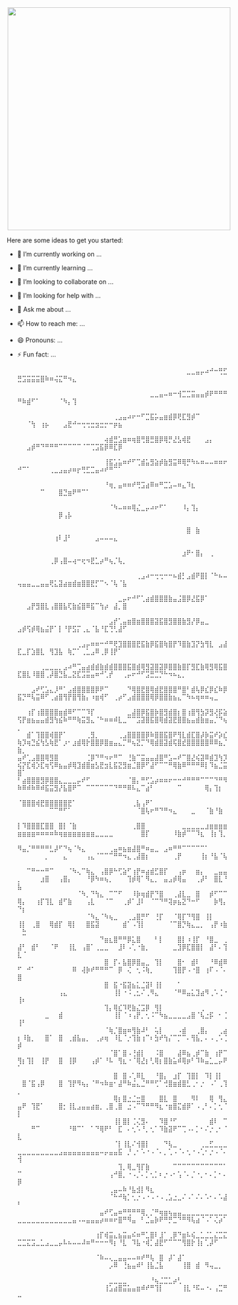 <div align='center'>
    <img width='500' align="center" src="https://res.cloudinary.com/dpblox0oy/image/upload/v1711464775/Dafffy-Duck/uqznbshhyhz8xflmhzs0.gif">
</div>

  
Here are some ideas to get you started:

- 🔭 I’m currently working on ...
- 🌱 I’m currently learning ...
- 👯 I’m looking to collaborate on ...
- 🤔 I’m looking for help with ...
- 💬 Ask me about ...
- 📫 How to reach me: ...
- 😄 Pronouns: ...
- ⚡ Fun fact: ...

  ⠀⠀⠀⠀⠀⠀⠀⠀⠀⠀⠀⠀⠀⠀⠀⠀⠀⠀⠀⠀⠀⠀⠀⠀⠀⠀⠀⠀⠀⠀⠀⠀⠀⠀⠀⠀⠀⣀⣀⣤⡤⠴⠚⠒⢛⣋⣛⣩⣭⣭⣭⣿⠷⠶⢬⣍⠛⠲⣄⠀⠀⠀⠀⠀⠀⠀⠀⠀⠀⠀⠀⠀⠀⠀⠀⠀⠀⠀⠀⠀⠀⠀⠀⠀⠀⠀⠀⠀⠀⠀⠀⠀⠀⠀
⠀⠀⠀⠀⠀⠀⠀⠀⠀⠀⠀⠀⠀⠀⠀⠀⠀⠀⠀⠀⠀⠀⠀⠀⠀⠀⠀⠀⠀⣀⣀⣤⠤⠶⠒⢺⣉⣉⣭⣤⣤⡾⠟⠛⠛⠛⠛⠷⣾⠋⠁⠀⠀⠀⠀⠈⠳⡄⢹⠀⠀⠀⠀⠀⠀⠀⠀⠀⠀⠀⠀⠀⠀⠀⠀⠀⠀⠀⠀⠀⠀⠀⠀⠀⠀⠀⠀⠀⠀⠀⠀⠀⠀⠀
⠀⠀⠀⠀⠀⠀⠀⠀⠀⠀⠀⠀⠀⠀⠀⠀⠀⠀⠀⠀⠀⢀⣠⣤⠴⠖⠒⠋⣉⣯⡥⣤⣶⣾⡿⢟⣏⣻⡾⠉⠀⠀⠀⠀⠀⠀⠀⠀⠈⢳⠀⢰⡦⠀⠀⠀⣠⣟⠚⠒⢒⢒⣒⣲⣒⡒⠒⡶⣦⠀⠀⠀⠀⠀⠀⠀⠀⠀⠀⠀⠀⠀⠀⠀⠀⠀⠀⠀⠀⠀⠀⠀⠀⠀
⠀⠀⠀⠀⠀⠀⠀⠀⠀⠀⠀⠀⠀⠀⠀⠀⠀⠀⠀⢴⣾⣛⣡⣶⠶⢶⣿⢛⣿⣛⣿⡿⢿⡛⣜⣣⢾⣟⠀⠀⠀⣠⡄⠀⠀⠀⠀⠀⣠⡾⠛⠙⠛⠛⠛⠉⠉⠉⠉⠉⠈⠉⢉⣩⣯⡿⠿⣏⡿⠀⠀⠀⠀⠀⠀⠀⠀⠀⠀⠀⠀⠀⠀⠀⠀⠀⠀⠀⠀⠀⠀⠀⠀⠀
⠀⠀⠀⠀⠀⠀⠀⠀⠀⠀⠀⠀⠀⠀⠀⠀⠀⠀⠀⢸⣯⣡⣥⠶⠞⠋⢉⣾⣥⣻⣵⡾⣷⣻⣭⠿⢿⡛⠳⠦⠶⠤⠤⠶⠶⠖⠚⠉⠁⠀⠀⠀⠀⢀⣀⣠⣤⡴⠶⡖⢛⣋⣉⣤⠴⠞⠛⠉⠁⠀⠀⠀⠀⠀⠀⠀⠀⠀⠀⠀⠀⠀⠀⠀⠀⠀⠀⠀⠀⠀⠀⠀⠀⠀
⠀⠀⠀⠀⠀⠀⠀⠀⠀⠀⠀⠀⠀⠀⠀⠀⠀⠀⠀⠘⢶⡀⣤⠶⠶⠞⢛⣩⣴⠿⠶⠛⣉⣡⠤⠶⣄⠹⣆⠀⠀⠀⠀⠀⠀⠀⠀⠀⠀⠀⠀⠉⠀⠀⠀⣿⣙⣶⠟⠛⠉⠁⠀⠀⠀⠀⠀⠀⠀⠀⠀⠀⠀⠀⠀⠀⠀⠀⠀⠀⠀⠀⠀⠀⠀⠀⠀⠀⠀⠀⠀⠀⠀⠀
⠀⠀⠀⠀⠀⠀⠀⠀⠀⠀⠀⠀⠀⠀⠀⠀⠀⠀⠀⠀⠈⠳⠤⠶⠶⢿⣌⣀⡤⠴⠖⠋⠁⠀⠀⠀⠸⡄⢹⡄⠀⠀⠀⠀⠀⠀⠀⠀⠀⠀⠀⠀⠀⠀⠀⡿⢠⡧⠀⠀⠀⠀⠀⠀⠀⠀⠀⠀⠀⠀⠀⠀⠀⠀⠀⠀⠀⠀⠀⠀⠀⠀⠀⠀⠀⠀⠀⠀⠀⠀⠀⠀⠀⠀
⠀⠀⠀⠀⠀⠀⠀⠀⠀⠀⠀⠀⠀⠀⠀⠀⠀⠀⠀⠀⠀⠀⠀⠀⠀⠀⠀⠀⠀⠀⠀⠀⠀⠀⠀⠀⠀⣿⠀⣷⠀⠀⠀⠀⠀⠀⠀⠀⠀⠀⠀⠀⠀⠀⢰⠇⣸⠃⠀⠀⠀⠀⠀⣠⠤⠤⠤⣄⠀⠀⠀⠀⠀⠀⠀⠀⠀⠀⠀⠀⠀⠀⠀⠀⠀⠀⠀⠀⠀⠀⠀⠀⠀⠀
⠀⠀⠀⠀⠀⠀⠀⠀⠀⠀⠀⠀⠀⠀⠀⠀⠀⠀⠀⠀⠀⠀⠀⠀⠀⠀⠀⠀⠀⠀⠀⠀⠀⠀⠀⠀⣰⠟⠂⣿⡄⠀⢀⠀⠀⠀⠀⠀⠀⠀⠀⠀⠀⢀⡿⢠⣿⠤⢴⠒⢖⠲⣟⣁⡴⠛⢦⡈⢧⡀⠀⠀⠀⠀⠀⠀⠀⠀⠀⠀⠀⠀⠀⠀⠀⠀⠀⠀⠀⠀⠀⠀⠀⠀
⠀⠀⠀⠀⠀⠀⠀⠀⠀⠀⠀⠀⠀⠀⠀⠀⠀⠀⠀⠀⠀⠀⠀⠀⠀⠀⢀⣠⠴⠒⢒⢒⠒⠒⠦⣾⡃⣠⣾⠟⣿⡇⠈⠓⠦⠤⢤⣤⣤⣀⣀⣤⣤⢟⣅⣽⣴⣶⣾⣶⣿⣿⣟⡋⠉⠢⠈⢧⠈⣧⠀⠀⠀⠀⠀⠀⠀⠀⠀⠀⠀⠀⠀⠀⠀⠀⠀⠀⠀⠀⠀⠀⠀⠀
⠀⠀⠀⠀⠀⠀⠀⠀⠀⠀⠀⠀⠀⠀⠀⠀⠀⠀⠀⠀⠀⠀⣀⡤⠖⠚⠋⢁⣴⣾⣿⣿⣿⣷⣤⣨⣿⡿⣜⣯⡿⠁⠀⠀⠀⠀⠀⠀⣠⡟⣻⣿⣇⢠⣿⣿⣧⢏⣷⣮⣿⠿⣯⠉⢳⡴⠀⣼⡀⣿⠀⠀⠀⠀⠀⠀⠀⠀⠀⠀⠀⠀⠀⠀⠀⠀⠀⠀⠀⠀⠀⠀⠀⠀
⠀⠀⠀⠀⠀⠀⠀⠀⠀⠀⠀⠀⠀⠀⠀⠀⠀⠀⠀⠀⣠⡞⢁⣤⣶⣿⣶⣿⣿⣿⣽⣯⣿⣻⣿⣿⣷⣻⡜⡿⣤⣀⠀⠀⠀⠀⣠⡾⢫⡾⢿⣦⣬⡟⠁⡇⠘⡟⣫⡍⢀⣄⠈⣧⠘⣏⢙⢃⣼⠋⠀⠀⠀⠀⠀⠀⠀⠀⠀⠀⠀⠀⠀⠀⠀⠀⠀⠀⠀⠀⠀⠀⠀⠀
⠀⠀⠀⠀⠀⠀⠀⠀⠀⠀⠀⠀⠀⢀⣠⡤⠶⠶⠒⠚⠛⢟⣹⣿⣿⣿⣟⣯⣷⡿⣯⣿⢷⣿⡟⠹⣿⣷⣹⡝⣳⢻⣇⠀⣠⣼⣏⣀⡏⣱⣿⣇⠀⢻⣹⣧⠀⢷⡉⠁⢀⣁⣠⠿⢀⡿⢸⡟⠁⠀⠀⠀⠀⠀⠀⠀⠀⠀⠀⠀⠀⠀⠀⠀⠀⠀⠀⠀⠀⠀⠀⠀⠀⠀
⠀⠀⠀⠀⠀⢀⣀⣀⣀⡀⣠⠴⠛⢉⣤⣴⣾⣾⣷⣾⣾⣿⣿⣿⣯⣿⣾⢿⣻⣽⣿⣽⡿⣿⣿⣷⣿⡏⣻⣏⣷⢿⣻⢿⣯⣿⣏⣿⣇⠸⣿⣿⢀⡼⣿⣙⣧⣀⣝⣏⣩⣭⣤⠶⠚⢁⡞⠀⠀⢀⡤⠖⠚⠋⣩⣛⣉⡙⠓⠲⠦⣄⡀⠀⠀⠀⠀⠀⠀⠀⠀⠀⠀⠀
⠀⠀⠀⣠⠞⢋⣡⣄⡸⠛⠁⣠⣾⣿⣿⣿⣿⡿⠟⠉⠀⠀⠀⠀⠙⢿⣿⣟⣿⢿⣾⣟⣿⣿⣿⠛⣿⠃⣾⢧⡿⣎⡿⣎⠷⡿⣯⡙⠛⢧⣭⠿⠋⢀⣴⣿⢻⡟⣿⢻⣷⡄⠰⣶⢾⠋⠀⢀⡴⠋⣠⣾⣿⣿⣿⢿⡿⣿⣿⣷⣦⣄⠉⠳⠦⢶⠶⠶⢤⣀⠀⠀⠀⠀
⠀⠀⢰⡏⢰⣿⣿⣿⣿⣶⣾⠿⠋⠉⠉⠹⡏⠀⠀⠀⠀⠀⠀⠀⣀⣼⣿⡿⣯⣿⡷⣿⣻⣾⣿⡆⣿⢰⣿⢻⣳⡽⣻⢜⡯⣵⢫⡟⣶⣦⣤⣤⣾⣻⢳⣮⠷⠛⠛⢷⣭⣻⣄⠈⠓⠶⠶⠾⣇⣀⠉⠉⣩⣽⣿⣯⣿⢿⣾⣽⣟⣿⣿⣦⣤⣾⣷⣶⣤⡈⠙⢦⡀⠀
⠀⠀⣾⠁⢹⣿⣿⢾⣿⡟⠁⠀⠀⠀⠀⢀⣻⡀⠀⠀⠀⠀⢀⣠⣿⣿⣿⣿⡿⠷⣿⣿⣯⣿⠟⢻⣇⣾⣏⣿⡼⡷⣭⠞⡵⣎⢷⡹⢶⣙⣮⢳⣣⢷⣟⠁⡰⠂⣰⣾⢿⡗⣿⣿⡿⣿⣶⣤⣄⡉⠛⢦⣝⡉⠙⢿⣾⣿⣽⣾⢯⣿⣞⣿⣿⣿⣿⣿⠿⠿⣦⡈⣷⡀
⣤⠞⢁⣠⣿⣿⢿⣻⣿⠀⠀⠀⠀⠀⠀⢈⡿⠙⠛⠲⠖⠛⠉⠀⢘⣷⠉⣭⣤⣤⣼⣿⠛⣡⠤⠞⠉⣿⣜⢮⣽⠿⣾⣹⢳⡹⢮⡝⣏⢾⡱⣏⢶⢫⠿⣦⣤⡾⢿⣹⣾⣿⣶⣣⣟⣲⣇⣯⣝⣻⣶⣈⣿⡿⠋⣼⠋⠉⠉⠛⢿⣷⠿⠛⠛⠛⠿⡇⠹⣦⣈⣭⣿⠁
⠃⣴⣿⣿⣿⣻⡿⣿⣿⣄⣀⣀⣀⡤⠞⠋⠀⠀⠀⠀⠀⠀⠀⠀⠈⣿⡄⠛⢋⣡⡴⠶⠶⠖⠒⠒⠚⠛⠛⠛⠉⠉⠉⠙⠛⠻⠷⠿⠾⠷⠿⠾⣯⣭⣻⡜⣧⣿⠟⠉⠀⠉⠉⠉⠉⠉⠉⠙⠛⠛⠿⠧⣄⠉⣴⠃⠀⠀⠀⠀⠀⠉⠀⠀⠀⠀⠀⢿⡄⢹⡆⠀⠀⠀
⠈⣿⣿⣿⢾⣟⣿⣿⣿⣿⣿⣟⠁⠀⠀⠀⠀⠀⠀⠀⠀⠀⠀⠀⠀⢀⣧⢠⠟⠁⠀⠀⠀⠀⠀⠀⠀⠀⠀⠀⠀⠀⠀⠀⠀⠀⠀⠀⠀⠀⠀⠀⠀⠉⠉⠛⠋⠁⠀⠀⠀⠀⠀⠀⠀⠀⠀⠀⠀⠀⠀⠀⠈⣿⢧⠖⠛⠙⠛⠲⣄⠀⠀⠀⣀⠀⠀⠈⣷⠘⣷⠀⠀⠀
⡇⠹⣿⣿⣿⣏⣿⣿⠀⣿⡇⠈⣷⠀⠀⠀⠀⠀⠀⠀⠀⠀⠀⠀⠀⢀⣿⣿⠀⠀⠀⠀⠀⠀⠀⠀⣀⣀⣀⣀⣀⣰⣶⣶⣶⣶⣶⣶⣶⣶⠶⠶⠶⠶⠷⢶⣶⣶⣶⣶⣶⣶⣶⣀⣀⣀⣀⠀⠀⠀⠀⠀⠀⣿⡏⠀⠀⠀⠀⠀⠸⣷⡾⠉⠉⠹⣆⠀⢸⡆⢹⡀⠀⠀
⠻⣤⡈⠛⠛⠛⠛⣃⡼⠋⠙⢦⠈⠳⣄⠀⠀⠀⠀⠀⢀⣤⠶⣦⣶⣼⣿⠛⠶⣤⣀⠀⣠⠶⠛⠛⠉⠉⠉⠉⠉⠁⠀⠀⠀⠀⠀⠀⠀⠀⠀⠀⡀⠀⠀⠀⣄⠀⠀⠀⠀⢠⣄⠈⠉⠉⠉⠛⠛⠲⣄⢀⣼⣿⡆⠀⠀⠀⠀⠀⢀⡟⠀⠀⠀⠀⢸⡆⠘⣧⠈⢧⠀⠀
⠀⠀⠉⠛⠒⠒⠛⠉⠀⠀⠀⠈⠳⢄⠉⢷⣄⠀⢠⣿⡿⠓⢋⣵⠋⢰⡟⠶⣴⣾⣋⣿⡏⠀⠀⢠⡶⠀⠀⣶⡄⠀⠀⣀⣤⣤⡀⠀⠀⠀⠀⣰⣿⠀⠀⢠⣿⡄⠀⠀⠀⠘⡿⠳⠶⢦⡀⠀⠀⠀⢹⡾⢿⠁⠻⣄⡀⠀⣤⣠⡾⢿⣤⠀⠀⢀⡼⠃⠀⣿⣇⠘⣧⠀
⠀⠀⠀⠀⠀⠀⠀⠀⠀⠀⠀⠀⠀⠈⠳⡀⠙⢳⣄⠀⠉⠉⠋⠀⠀⠸⡷⢶⣾⡟⠙⣿⠀⠀⢀⣼⣇⣀⠀⣿⠀⠀⡾⠋⠉⠉⢿⡄⠀⠀⢰⡏⢹⣇⠀⣾⠋⣷⠀⠀⠀⢠⣇⠀⠀⠈⠉⠀⠀⢀⡾⠁⣸⠇⠀⠈⠉⠙⠛⢽⡶⣦⣝⠙⠒⠋⠀⠀⠀⡷⢻⡄⠙⡆
⠀⠀⠀⠀⠀⠀⠀⠀⠀⠀⠀⠀⠀⠀⠀⠈⠳⣄⠈⠳⢦⣀⠀⠀⢀⣠⣿⡛⠋⠀⢘⡏⠀⠀⠈⢿⡏⠙⢻⣿⠀⢸⡇⠀⠀⠀⢸⡇⠀⢀⣿⠀⠀⢿⣾⡏⠀⢿⡇⠀⠀⣿⣯⣽⠀⠀⠀⠀⠀⣾⠁⠠⢹⡇⠀⠀⠀⠀⠀⠈⠉⣿⡙⢷⣄⣀⡀⠀⢠⡟⠰⣷⠀⣓
⠀⠀⠀⠀⠀⠀⠀⠀⠀⠀⠀⠀⠀⠀⠀⠀⠀⠀⠙⣶⣆⣿⠛⠛⡿⣅⣿⠀⠀⠀⠃⡇⠀⠀⠀⣿⡇⠰⢸⡏⠀⠘⣿⣀⠀⢀⣼⠃⠀⣾⠃⠀⠀⠈⠟⠀⠀⢸⣇⠀⢠⣿⠁⢀⣀⣀⠀⠀⣸⠇⠠⢁⠐⣷⡀⠀⠀⠀⠀⠀⣀⣹⡿⣏⣿⣿⡇⠀⣼⠃⠄⢹⣇⠈
⠀⠀⠀⠀⠀⠀⠀⠀⠀⠀⠀⠀⠀⠀⠀⠀⠀⠀⠀⣿⠀⡏⠄⣧⣿⡿⣿⣤⣀⠀⢹⡇⠀⠀⠀⣿⠂⠀⣾⠇⠀⠀⠘⠿⣾⠿⠋⠀⠚⠁⠀⠀⠀⠀⠀⠀⠀⠀⠿⠀⢼⡷⠞⠛⠛⠛⠉⠀⡿⠀⢌⠀⢂⠨⢷⡀⠀⠀⠀⠀⢹⣿⡟⠠⠐⣿⠀⢰⠏⠠⠈⠄⣿⠀
⠀⠀⠀⠀⠀⠀⠀⠀⠀⠀⠀⠀⠀⠀⠀⠀⠀⠀⠀⣿⠀⣯⠐⣯⣽⣦⣅⣈⣽⠇⢸⡇⠀⠀⠀⠁⠀⠀⠀⠀⠀⠀⠀⠀⠀⠀⠀⠀⠀⠀⠀⠀⠀⠀⠀⢠⣄⠀⠀⠀⠀⠀⠀⠀⠀⠀⠀⢸⡇⠐⠨⢀⣂⠌⢀⠻⣄⠀⠀⠀⠈⠛⠿⣤⣅⣹⣴⠻⢀⠡⢈⠐⢸⠆
⠀⠀⠀⠀⠀⠀⠀⠀⠀⠀⠀⠀⠀⠀⠀⠀⠀⠀⠀⢹⡄⢿⣎⠹⢟⣷⣌⣩⡿⠀⢻⡇⠀⠀⠀⠀⠀⠀⠀⠀⢀⠀⠀⠀⠀⠀⠀⠀⠀⠀⠀⠀⣀⠀⠀⣾⠀⠀⠀⠀⠀⠀⠀⠀⠀⠀⠀⢸⡇⠈⠰⢠⡟⡀⢂⠨⠉⠳⣦⣀⣀⣀⣀⣠⣿⠈⢧⣐⡯⠀⠂⢈⢸⠃
⠀⠀⠀⠀⠀⠀⠀⠀⠀⠀⠀⠀⠀⠀⠀⠀⠀⠀⠀⠈⢷⡈⣿⣶⠶⢻⣷⠼⠃⠀⢥⡇⠀⠀⠀⠠⣾⠀⠀⢀⣿⡄⠀⠀⢀⣴⡆⠸⣷⡀⠀⠀⣿⠁⠀⣿⠀⢀⣾⣧⣤⡀⠀⢀⡴⢶⠀⠸⣇⠈⡐⢹⣷⢰⠉⠆⣳⠞⢳⡌⠉⡉⠉⠄⢻⣧⡀⠄⠠⢀⠡⢈⡾⠀
⠀⠀⠀⠀⠀⠀⠀⠀⠀⠀⠀⠀⠀⠀⠀⠀⠀⠀⠀⠀⠈⣿⠁⣿⠠⢘⣾⡇⠀⠀⠨⣿⠀⠀⠀⣼⠿⣦⢀⡾⠉⣷⠀⢰⡟⠉⢻⡆⢹⡇⠀⢸⡟⠀⠀⣿⠀⢸⡿⠀⠀⠀⢠⡾⠁⠘⠧⠀⢻⣆⠐⠈⢿⣜⡆⢃⢿⡆⣿⣷⣥⠾⢿⡶⠃⠹⠷⣤⣁⣀⡤⠟⠁⠀
⠀⠀⠀⠀⠀⠀⠀⠀⠀⠀⠀⠀⠀⠀⠀⠀⠀⠀⠀⠀⠀⣿⠀⣿⠠⢁⠿⣇⠀⠀⠘⣿⡄⠀⣰⡏⠀⢹⣿⡇⠀⠹⡇⢸⡇⠀⠀⣿⠈⣯⢠⡿⠀⠀⠀⣿⠀⢹⡟⠻⢦⡄⠈⠛⠲⠷⣶⠂⣼⠛⠷⣬⣄⣈⠛⠛⢋⠁⢚⣿⣶⣾⣿⣃⢀⠂⡐⠀⠠⠁⢀⢹⡀⠀
⠀⠀⠀⠀⠀⠀⠀⠀⠀⠀⠀⠀⠀⠀⠀⠀⠀⠀⠀⠀⠀⢿⡆⣿⣐⣈⣒⣿⠀⠀⠀⣿⣇⠀⣿⠀⠀⠀⠻⠇⠀⠀⢿⠀⢻⣄⣤⠟⠀⢹⣟⠁⠀⠀⠀⣿⡂⢸⣇⣠⣤⣤⣴⣶⡀⢀⣿⢀⣿⠀⣐⠠⠉⠙⠛⠛⠻⣆⠐⣶⣿⣍⣾⡿⠁⠠⢀⠃⠄⡁⢂⠈⡇⠀
⠀⠀⠀⠀⠀⠀⠀⠀⠀⠀⠀⠀⠀⠀⠀⠀⠀⠀⠀⠀⠀⢸⡇⣿⡇⢈⢌⣻⠄⠀⠀⠹⣿⠘⠋⠀⠀⠀⠀⠀⠀⠀⣾⠇⠀⠉⠀⠀⠀⠛⠉⠀⠀⠀⠀⠀⠀⠘⠿⠉⠁⠀⠁⠙⢿⠟⠃⠀⣏⠀⠄⢂⠡⠘⡀⢂⠁⠹⣷⣽⠟⠉⢉⠠⠄⡁⠂⠌⡐⢀⠂⠈⣇⠀
⠀⠀⠀⠀⠀⠀⠀⠀⠀⠀⠀⠀⠀⠀⠀⠀⠀⠀⠀⠀⠀⠈⡇⢸⣇⠌⢺⣿⡇⠀⠀⠀⠙⢧⣀⠀⠀⠀⠀⠀⢀⣀⣋⣀⣀⣀⣀⣀⣀⣀⣀⣀⣀⣀⣀⣠⣤⣤⣤⣤⣤⣤⣤⣤⠤⡤⣤⣤⣯⠀⡘⢀⠂⠡⠐⠠⠈⠄⡀⢁⠠⠈⠄⢂⠐⠠⢁⠂⡐⠠⠈⠄⢺⠀
⠀⠀⠀⠀⠀⠀⠀⠀⠀⠀⠀⠀⠀⠀⠀⠀⠀⠀⠀⠀⠀⠀⢹⡀⢿⣀⢻⡏⣷⠀⠀⠀⠀⠀⠉⠉⠉⠉⠉⠉⠉⠉⠉⠉⠉⠁⠉⠀⠀⠀⠀⠀⠀⠀⠀⠀⠀⠀⠀⠀⠀⠀⠀⠀⠀⠀⢠⠚⣿⡀⠐⠠⡈⠄⡁⢂⡁⠆⡐⠠⠂⢡⠈⠄⡈⠐⡀⠂⠄⡁⠂⠄⡿⠀
⠀⠀⠀⠀⠀⠀⠀⠀⠀⠀⠀⠀⠀⠀⠀⠀⠀⠀⠀⠀⢀⣤⠤⠷⠘⣧⣺⡇⠻⣆⠀⠀⠀⠀⠀⠀⠀⠀⠀⠀⠀⠀⠀⠀⠀⠀⠀⠀⠀⠀⠀⠀⠀⠀⠀⠀⠀⠀⠀⠀⠀⠀⠀⠀⠀⠀⠈⠓⠚⢷⡁⢂⡐⠠⠐⠠⠐⠠⢀⣡⣐⣀⠌⠠⠁⠌⠄⠡⠂⠄⠡⣼⠃⠀
⠀⠀⠀⠀⠀⠀⠀⠀⠀⠀⠀⠀⠀⠀⠀⠀⠀⠀⣤⠞⢋⣤⠶⠛⢛⠛⠛⢿⡀⡈⠛⢶⣶⢦⣤⣤⣀⣀⣀⣀⣀⣀⣀⣀⣀⣀⣀⣀⣀⣀⣀⣀⣀⣀⣀⣀⣀⣀⣤⠠⠤⣤⣤⣤⡴⠶⠶⠖⣿⠛⠻⣤⠀⠃⣈⣤⡷⠟⠛⡛⣉⠙⠛⠻⢧⣴⠈⠠⠁⢌⡴⠁⠀⠀
⠀⠀⠀⠀⠀⠀⠀⠀⠀⠀⠀⠀⠀⠀⠀⠀⠀⢰⡏⢾⣭⣄⣦⣭⣤⠮⠶⠛⣁⣿⠇⣸⠁⢀⡿⠙⣶⠧⢮⣀⣁⣈⣁⣌⣉⣍⣉⣉⣍⣩⣀⣁⣠⣀⣀⡤⠧⠦⠤⠤⠼⠶⠛⠒⠒⠒⠻⡆⠘⣇⠀⠹⣧⠐⢾⡁⣼⣟⠋⠉⠉⠉⢻⣿⡗⢸⡆⢁⡼⠋⠀⠀⠀⠀
⠀⠀⠀⠀⠀⠀⠀⠀⠀⠀⠀⠀⠀⠀⠀⠀⠀⠈⠷⠤⢄⣀⣤⣤⠤⠤⠶⠞⠛⢧⠀⣿⠀⡼⠁⣼⠁⠀⠀⠀⠀⠀⠀⠀⠀⠀⠀⠀⠀⠀⠀⠀⠀⠀⠀⠀⠀⠀⠀⠀⠀⠀⠀⠀⠀⠀⡠⠿⠀⢘⣦⣤⠾⠃⢸⣧⣈⣧⠀⠀⠀⠀⢸⣿⠀⣾⠀⠻⢤⣀⡀⠀⠀⠀
⠀⠀⠀⠀⠀⠀⠀⠀⠀⠀⠀⠀⠀⠀⠀⠀⠀⠀⠀⠀⣀⣀⣀⣀⠀⠀⠀⠀⠀⠘⢦⣈⣉⣁⡴⢃⠀⠀⠀⠀⠀⠀⠀⠀⠀⠀⠀⠀⠀⠀⠀⠀⠀⠀⠀⠀⠀⠀⠀⠀⠀⠀⠀⠀⠀⢸⣡⣴⣿⣭⣥⣤⣶⠾⠞⠛⢹⡇⠀⠀⠀⠀⢸⣇⠘⠯⠤⠐⠄⢠⣉⠛⠤⠀

